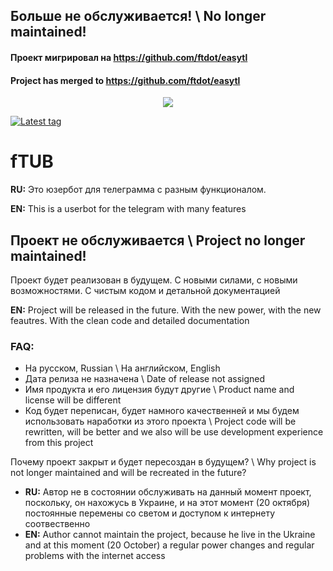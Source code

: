 
## Больше не обслуживается! \ No longer maintained!
#### Проект мигрировал на https://github.com/ftdot/easytl
#### Project has merged to https://github.com/ftdot/easytl

<p align="center">
  <img src="https://github.com/ftdot/ftdot/raw/main/imgs/ftub-iicon.png" />
</p>

[![Latest tag](https://img.shields.io/github/v/tag/ftdot/ftub?label=TAG&style=for-the-badge)](https://github.com/ftdot/ftub/releases/tag/b1.1)

# fTUB

**RU:** Это юзербот для телеграмма с разным функционалом.

**EN:** This is a userbot for the telegram with many features

## Проект не обслуживается \ Project no longer maintained!
Проект будет реализован в будущем. С новыми силами, с новыми возможностями. С чистым кодом и детальной документацией

**EN:** Project will be released in the future. With the new power, with the new feautres. With the clean code and detailed documentation

### FAQ:
- На русском, Russian \ На английском, English
- Дата релиза не назначена \ Date of release not assigned
- Имя продукта и его лицензия будут другие \ Product name and license will be different
- Код будет переписан, будет намного качественней и мы будем использовать наработки из этого проекта \ Project code will be rewritten, will be better and we also will be use development experience from this project

Почему проект закрыт и будет пересоздан в будущем? \ Why project is not longer maintained and will be recreated in the future?
- **RU:** Автор не в состоянии обслуживать на данный момент проект, поскольку, он нахожусь в Украине, и на этот момент (20 октября) постоянные перемены со светом и доступом к интернету соотвественно
- **EN:** Author cannot maintain the project, because he live in the Ukraine and at this moment (20 October) a regular power changes and regular problems with the internet access
